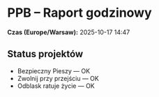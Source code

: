 # PPB – Raport godzinowy
**Czas (Europe/Warsaw):** 2025-10-17 14:47

## Status projektów
- Bezpieczny Pieszy — OK
- Zwolnij przy przejściu — OK
- Odblask ratuje życie — OK

